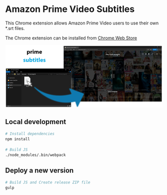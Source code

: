 # Amazon Prime Video Subtitles

This Chrome extension allows Amazon Prime Video users to use their own *.srt files.

The Chrome extension can be installed from [Chrome Web Store](https://chrome.google.com/webstore/detail/amazon-prime-video-subtit/daccahkfenanpefmmpeibilnamhpoiel)

![Amazon Prime Video Subtitles](https://github.com/DzeryCZ/Amazon-Prime-Video-Subtitles/blob/master/graphics/prime-subtitles_marquee-promo-tile.png?raw=true)

## Local development

```bash
# Install dependencies
npm install

# Build JS
./node_modules/.bin/webpack
```

## Deploy a new version

```bash
# Build JS and Create release ZIP file
gulp
```
